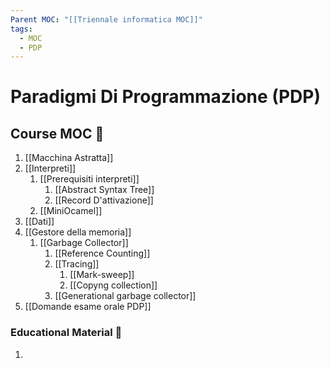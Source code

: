 ```yaml
---
Parent MOC: "[[Triennale informatica MOC]]"
tags:
  - MOC
  - PDP
---
```

# Paradigmi Di Programmazione (PDP)

## Course MOC  📒
1. [[Macchina Astratta]]
2. [[Interpreti]]
	1. [[Prerequisiti interpreti]]
		1. [[Abstract Syntax Tree]]
		2. [[Record D'attivazione]]
	2. [[MiniOcamel]]
3. [[Dati]]
4. [[Gestore della memoria]]
	1. [[Garbage Collector]]
		1. [[Reference Counting]]
		2. [[Tracing]]
			1. [[Mark-sweep]]
			2. [[Copyng collection]]
		3. [[Generational garbage collector]]
5. [[Domande esame orale PDP]]

### Educational Material 🧱
1. 
